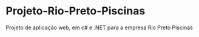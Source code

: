 # Projeto-Rio-Preto-Piscinas
 Projeto de aplicação web, em c# e .NET para a empresa Rio Preto Piscinas
